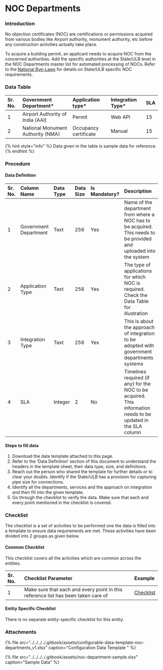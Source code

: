 # NOC Departments

### Introduction

No objection certificates \(NOC\) are certifications or permissions acquired from various bodies like Airport authority, monument authority, etc before any construction activities actually take place.

To acquire a building permit, an applicant needs to acquire NOC from the concerned authorities. Add the specific authorities at the State/ULB level in the NOC Departments master list for automated processing of NOCs. Refer to the [National Bye-Laws](http://mohua.gov.in/upload/uploadfiles/files/Chap-4.pdf) for details on State/ULB specific NOC requirements.

### Data Table

| Sr. No. | Government Department\* | Application type\* | Integration Type\* | SLA |
| :--- | :--- | :--- | :--- | :--- |
| 1 | Airport Authority of India \(AAI\) | Permit | Web API | 15 |
| 2  | National Monument Authority \(NMA\) | Occupancy certificate | Manual | 15 |

{% hint style="info" %}
Data given in the table is sample data for reference.
{% endhint %}

### Procedure

#### Data Definition

| Sr. No. | Column Name | Data Type | Data Size | Is Mandatory? | Description |
| :--- | :--- | :--- | :--- | :--- | :--- |
| 1 | Government Department | Text | 256 | Yes | Name of the department from where a NOC has to be acquired. This needs to be provided and uploaded into the system |
| 2 | Application Type | Text | 256 | Yes | The type of applications for which NOC is required. Check the Data Table for illustration |
| 3 | Integration Type | Text | 256 | Yes | This is about the approach of integration to be adopted with government departments systems |
| 4 | SLA | Integer | 2 | No | Timelines required \(if any\) for the NOC to be acquired. This information needs to be updated in the SLA column |

#### Steps to fill data

1. Download the data template attached to this page.
2. Refer to the ‘Data Definition’ section of this document to understand the headers in the template sheet, their data type, size, and definitions.
3. Reach out the person who shared the template for further details or to clear your doubts. Identify if the State/ULB has a provision for capturing pipe size for connections.
4. Identify all the departments, services and the approach on integration and then fill into the given template.
5. Go through the checklist to verify the data. Make sure that each and every point mentioned in the checklist is covered.

### Checklist

The checklist is a set of activities to be performed one the data is filled into a template to ensure data requirements are met. These activities have been divided into 2 groups as given below.

#### Common Checklist

This checklist covers all the activities which are common across the entities.

| Sr. No. | Checklist Parameter | Example |
| :--- | :--- | :--- |
| 1 | Make sure that each and every point in this reference list has been taken care of | [Checklist](../untitled-1/checklist.md) |

#### Entity Specific Checklist

There is no separate entity-specific checklist for this entity.

### Attachments

{% file src="../../../../.gitbook/assets/configurable-data-template-noc-departments\_v1.xlsx" caption="Configuration Data Template " %}

{% file src="../../../../.gitbook/assets/noc-department-sample.xlsx" caption="Sample Data" %}

